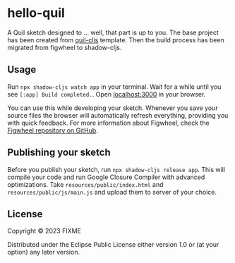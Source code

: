 # hello-quil

A Quil sketch designed to ... well, that part is up to you.
The base project has been created from [quil-cljs](https://github.com/quil/quil-templates) template.
Then the build process has been migrated from figwheel to shadow-cljs.

## Usage

Run `npx shadow-cljs watch app` in your terminal. Wait for a while until you see `[:app] Build completed.`. Open [localhost:3000](http://localhost:3000) in your browser.

You can use this while developing your sketch. Whenever you save your source files the browser will automatically refresh everything, providing you with quick feedback. For more information about Figwheel, check the [Figwheel repository on GitHub](https://github.com/bhauman/lein-figwheel).

## Publishing your sketch

Before you publish your sketch, run `npx shadow-cljs release app`. This will compile your code and run Google Closure Compiler with advanced optimizations. Take `resources/public/index.html` and `resources/public/js/main.js` and upload them to server of your choice.

## License

Copyright © 2023 FIXME

Distributed under the Eclipse Public License either version 1.0 or (at
your option) any later version.
